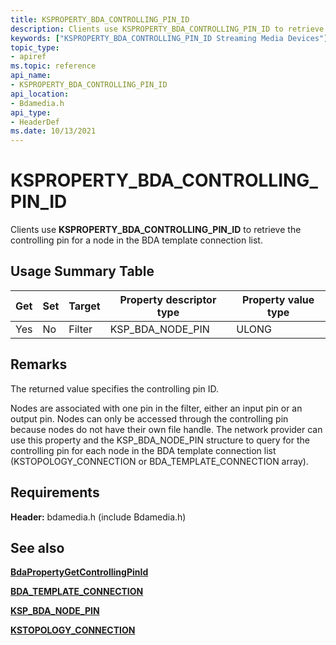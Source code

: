 ```yaml
---
title: KSPROPERTY_BDA_CONTROLLING_PIN_ID
description: Clients use KSPROPERTY_BDA_CONTROLLING_PIN_ID to retrieve the controlling pin for a node in the BDA template connection list.
keywords: ["KSPROPERTY_BDA_CONTROLLING_PIN_ID Streaming Media Devices"]
topic_type:
- apiref
ms.topic: reference
api_name:
- KSPROPERTY_BDA_CONTROLLING_PIN_ID
api_location:
- Bdamedia.h
api_type:
- HeaderDef
ms.date: 10/13/2021
---
```


# KSPROPERTY_BDA_CONTROLLING_PIN_ID

Clients use **KSPROPERTY_BDA_CONTROLLING_PIN_ID** to retrieve the controlling pin for a node in the BDA template connection list.

## Usage Summary Table

| Get | Set | Target | Property descriptor type | Property value type |
|--|--|--|--|--|
| Yes | No | Filter | KSP_BDA_NODE_PIN | ULONG |

## Remarks

The returned value specifies the controlling pin ID.

Nodes are associated with one pin in the filter, either an input pin or an output pin. Nodes can only be accessed through the controlling pin because nodes do not have their own file handle. The network provider can use this property and the KSP_BDA_NODE_PIN structure to query for the controlling pin for each node in the BDA template connection list (KSTOPOLOGY_CONNECTION or BDA_TEMPLATE_CONNECTION array).

## Requirements

**Header:** bdamedia.h (include Bdamedia.h)

## See also

[**BdaPropertyGetControllingPinId**](/windows-hardware/drivers/ddi/bdasup/nf-bdasup-bdapropertygetcontrollingpinid)

[**BDA_TEMPLATE_CONNECTION**](/windows-hardware/drivers/ddi/bdatypes/ns-bdatypes-_bda_template_connection)

[**KSP_BDA_NODE_PIN**](/windows-hardware/drivers/ddi/bdamedia/ns-bdamedia-_ksp_bda_node_pin)

[**KSTOPOLOGY_CONNECTION**](/windows-hardware/drivers/ddi/ks/ns-ks-kstopology_connection)
